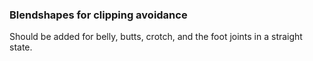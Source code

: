 ### Blendshapes for clipping avoidance
Should be added for belly, butts, crotch, and the foot joints in a straight state.

